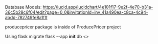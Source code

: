 Database Models: https://lucid.app/lucidchart/4e101f17-9e2f-4e70-b31a-36c5b28c6f04/edit?page=0_0&invitationId=inv_41a490ea-c8ca-4c94-abdd-782749fe8a1f#

producepricer package is inside of ProducePricer project

Using flask migrate
  flask --app __init__ db <<command>>
